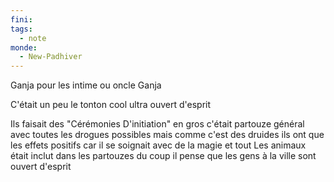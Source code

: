```yaml
---
fini: 
tags:
  - note
monde:
  - New-Padhiver
---
```

Ganja pour les intime ou oncle Ganja

C'était un peu le tonton cool ultra ouvert d'esprit

Ils faisait des "Cérémonies D'initiation" en gros c'était partouze général avec toutes les drogues possibles mais comme c'est des druides ils ont que les effets positifs car il se soignait avec de la magie et tout
Les animaux était inclut dans les partouzes du coup il pense que les gens à la ville sont ouvert d'esprit